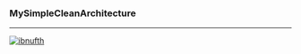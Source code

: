 ### MySimpleCleanArchitecture
---
[![ibnufth](https://circleci.com/gh/ibnufth/MySimpleCleanArchitecture.svg?style=shield)](https://circleci.com/gh/ibnufth/MySimpleCleanArchitecture)
